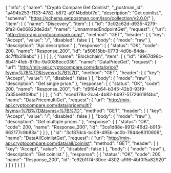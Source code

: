 {
  "info": {
    "name": "Crypto Compare Get Coinlist",
    "_postman_id": "a494b253-1133-4782-b872-a91f4bdbbf7d",
    "description": "Get coinlist.",
    "schema": "https://schema.getpostman.com/json/collection/v2.0.0/"
  },
  "item": [
    {
      "name": "Discovery",
      "item": [
        {
          "id": "3c02c62d-d935-4279-9fa2-0e06822de2da",
          "name": "UnnammedEndpointGet",
          "request": {
            "url": "http://min-api.cryptocompare.com/",
            "method": "GET",
            "header": [
              {
                "key": "Accept",
                "value": "*/*",
                "disabled": false
              }
            ],
            "body": {
              "mode": "raw"
            },
            "description": "Api description."
          },
          "response": [
            {
              "status": "OK",
              "code": 200,
              "name": "Response_200",
              "id": "a50615bb-0773-4d0b-84da-dc7ffb319abc"
            }
          ]
        }
      ]
    },
    {
      "name": "Blockchain",
      "item": [
        {
          "id": "9967d98c-8b41-4feb-879c-9a0088ecc036",
          "name": "DataPriceGet",
          "request": {
            "url": "http://min-api.cryptocompare.com/data/price?fsym=%7B%7D&tsyms=%7B%7D",
            "method": "GET",
            "header": [
              {
                "key": "Accept",
                "value": "*/*",
                "disabled": false
              }
            ],
            "body": {
              "mode": "raw"
            },
            "description": "Get single price."
          },
          "response": [
            {
              "status": "OK",
              "code": 200,
              "name": "Response_200",
              "id": "d9f84c64-b345-42b3-93f9-7a35be8f09bc"
            }
          ]
        },
        {
          "id": "eced178a-2ca4-4b82-bb97-51726619f4bc",
          "name": "DataPricemultiGet",
          "request": {
            "url": "http://min-api.cryptocompare.com/data/pricemulti?fsyms=%7B%7D&tsyms=%7B%7D",
            "method": "GET",
            "header": [
              {
                "key": "Accept",
                "value": "*/*",
                "disabled": false
              }
            ],
            "body": {
              "mode": "raw"
            },
            "description": "Get multiple prices."
          },
          "response": [
            {
              "status": "OK",
              "code": 200,
              "name": "Response_200",
              "id": "3ce1d88e-8912-46d2-b913-662177c9b83a"
            }
          ]
        },
        {
          "id": "3cf87dcb-bc09-495b-ac0b-7844e8310606",
          "name": "DataAllCoinlistGet",
          "request": {
            "url": "http://min-api.cryptocompare.com/data/all/coinlist",
            "method": "GET",
            "header": [
              {
                "key": "Accept",
                "value": "*/*",
                "disabled": false
              }
            ],
            "body": {
              "mode": "raw"
            },
            "description": "Get coinlist."
          },
          "response": [
            {
              "status": "OK",
              "code": 200,
              "name": "Response_200",
              "id": "e92b1f74-30ce-4302-a9f6-4bf0f5a82920"
            }
          ]
        }
      ]
    }
  ]
}
